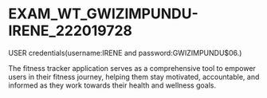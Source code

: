 # EXAM_WT_GWIZIMPUNDU-IRENE_222019728
USER  credentials(username:IRENE and password:GWIZIMPUNDU$06.)

 The fitness tracker application serves as a comprehensive tool to empower users in their fitness journey, helping them stay motivated, accountable, and informed as they work towards their health and wellness goals.

             
